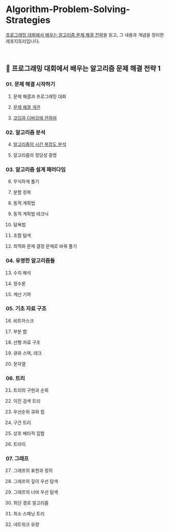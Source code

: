 # Algorithm-Problem-Solving-Strategies

[프로그래밍 대회에서 배우는 알고리즘 문제 해결 전략](https://book.algospot.com/)을 읽고, 그 내용과 개념을 정리한 레포지토리입니다.

<br/>

## 📌 프로그래밍 대회에서 배우는 알고리즘 문제 해결 전략 1

### 01. 문제 해결 시작하기

1. 문제 해결과 프로그래밍 대회

2. [문제 해결 개관](/Chapter_01/02.%20문제%20해결%20개관)

3. [코딩과 디버깅에 관하여](/Chapter_01/03.%20코딩과%20디버깅에%20관하여)

### 02. 알고리즘 분석

4. [알고리즘의 시간 복잡도 분석](/Chapter_02/04.%20알고리즘의%20시간%20복잡도%20분석)

5. 알고리즘의 정당성 증명

### 03. 알고리즘 설계 패러다임

6. 무식하게 풀기

7. 분할 정복

8. 동적 계획법

9. 동적 계획법 테크닉

10. 탐욕법

11. 조합 탐색

12. 최적화 문제 결정 문제로 바꿔 풀기

### 04. 유명한 알고리즘들

13. 수치 해석

14. 정수론

15. 계산 기하

### 05. 기초 자료 구조

16. 비트마스크

17. 부분 합

18. 선형 자료 구조

19. 큐와 스택, 데크

20. 문자열

### 06. 트리

21. 트리의 구현과 순회

22. 이진 검색 트리

23. 우선순위 큐와 힙

24. 구간 트리

25. 상호 배타적 집합

26. 트라이

### 07. 그래프

27. 그래프의 표현과 정의

28. 그래프의 깊이 우선 탐색

29. 그래프의 너비 우선 탐색

30. 최단 경로 알고리즘

31. 최소 스패닝 트리

32. 네트워크 유량
